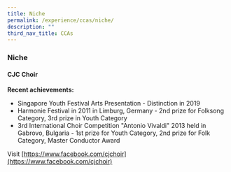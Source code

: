 ```yaml
---
title: Niche
permalink: /experience/ccas/niche/
description: ""
third_nav_title: CCAs
---
```

### **Niche**
#### **CJC Choir**
**Recent achievements:**  

*   Singapore Youth Festival Arts Presentation - Distinction in 2019
*   Harmonie Festival in 2011 in Limburg, Germany - 2nd prize for Folksong Category, 3rd prize in Youth Category
*   3rd International Choir Competition "Antonio Vivaldi" 2013 held in Gabrovo, Bulgaria - 1st prize for Youth Category, 2nd prize for Folk Category, Master Conductor Award

Visit [https://www.facebook.com/cjchoir](https://www.facebook.com/cjchoir)